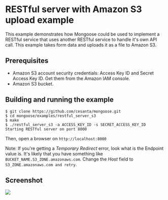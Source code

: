 RESTful server with Amazon S3 upload example
============================================

This example demonstrates how Mongoose could be used to implement a RESTful
service that uses another RESTful service to handle it's own API call.
This example takes form data and uploads it as a file to Amazon S3.

## Prerequisites

- Amazon S3 account security credentials: Access Key ID and Secret Access
  Key ID. Get them from the Amazon IAM console.
- Amazon S3 bucket.

## Building and running the example

    $ git clone https://github.com/cesanta/mongoose.git
    $ cd mongoose/examples/restful_server_s3
    $ make
    $ ./restful_server_s3 -a ACCESS_KEY_ID -s SECRET_ACCESS_KEY_ID
    Starting RESTful server on port 8000

Then, open a browser on `http://localhost:8000`

Note: If you're getting a *Temporary Redirect* error, look what is the
Endpoint value is. It's likely that you have something like
`BUCKET_NAME.S3_ZONE.amazonaws.com`.
Change the *Host* field to `S3_ZONE.amazonaws.com and retry`.

## Screenshot

![](https://docs.cesanta.com/images/mongoose_s3_example.png)
